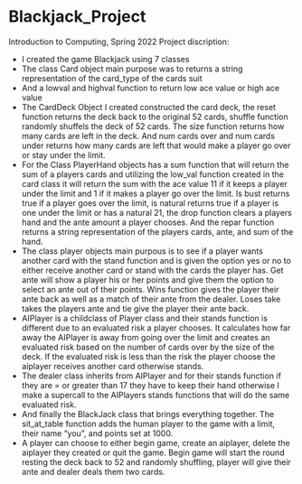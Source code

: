 # Blackjack_Project
Introduction to Computing, Spring 2022
Project discription: 
- I created the game Blackjack using 7 classes
-	The class Card object main purpose was to returns a string representation of the card_type of the cards suit
-	And a lowval and highval function to return low ace value or high ace value
-	The CardDeck Object I created constructed the card deck, the reset function returns the deck back to the original 52 cards, shuffle function randomly shuffels the deck of 52 cards. The size function returns how many cards are left in the deck. And num cards over and num cards under returns how many cards are left that would make a player go over or stay under the limit.
-	For the Class PlayerHand objects has a sum function that will return the sum of a players cards and utilizing the low_val function created in the card class it will return the sum with the ace value 11 if it keeps a player under the limit and 1 if it makes a player go over the limit. Is bust returns true if a player goes over the limit, is natural returns true if a player is one under the limit or has a natural 21, the drop function clears a players hand and the ante amount a player chooses. And the repar function returns a string representation of the players cards, ante, and sum of the hand.
-	The class player objects main purpous is to see if a player wants another card with the stand function and is given the option yes or no to either receive another card or stand with the cards the player has. Get ante will show a player his or her points and give them the option to select an ante out of their points. Wins function gives the player their ante back as well as a match of their ante from the dealer. Loses take takes the players ante and tie give the player their ante back.
-	AIPlayer is a childclass of Player class and their stands function is different due to an evaluated risk a player chooses. It calculates how far away the AIPlayer is away from going over the limit and creates an evaluated risk based on the number of cards over by the size of the deck. If the evaluated risk is less than the risk the player choose the aiplayer receives another card otherwise stands. 
-	The dealer class inherits from AIPlayer and for their stands function if they are = or greater than 17 they have to keep their hand otherwise I make a supercall to the AIPlayers stands functions that will do the same evaluated risk. 
-	And finally the BlackJack class that brings everything together. The sit_at_table function adds the human player to the game with a limit, their name “you”, and points set at 1000.
-	A player can choose to either begin game, create an aiplayer, delete the aiplayer they created or quit the game. Begin game will start the round resting the deck back to 52 and randomly shuffling, player will give their ante and dealer deals them two cards. 
